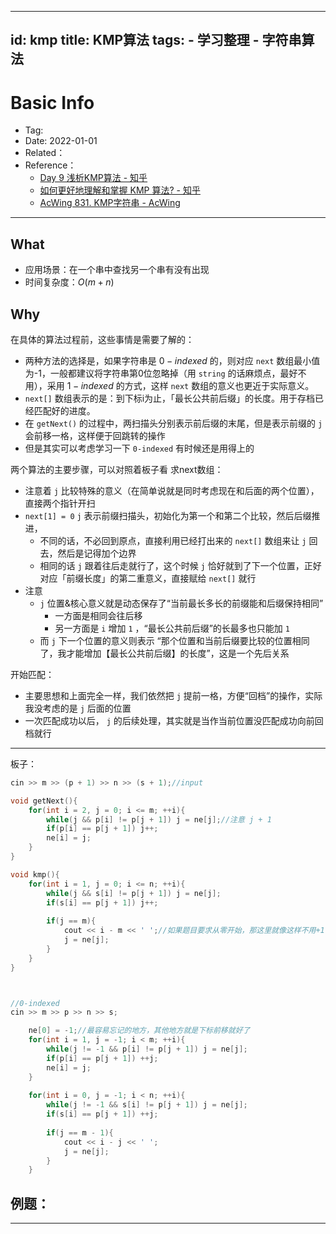
---
id: kmp
title: KMP算法
tags:
    - 学习整理
    - 字符串算法
---



# Basic Info
- Tag: 
- Date: 2022-01-01
- Related：
- Reference：
	- [Day 9 浅析KMP算法 - 知乎](https://zhuanlan.zhihu.com/p/464863882)
	- [如何更好地理解和掌握 KMP 算法? - 知乎](https://www.zhihu.com/question/21923021/answer/1032665486)
	- [AcWing 831. KMP字符串 - AcWing](https://www.acwing.com/solution/content/14666/)


***


## What
- 应用场景：在一个串中查找另一个串有没有出现
- 时间复杂度：$O(m + n)$ 

## Why
在具体的算法过程前，这些事情是需要了解的：
- 两种方法的选择是，如果字符串是 $0-indexed$ 的，则对应 `next` 数组最小值为-1，一般都建议将字符串第0位忽略掉（用 `string` 的话麻烦点，最好不用），采用 $1-indexed$ 的方式，这样 `next` 数组的意义也更近于实际意义。
- `next[]` 数组表示的是：到下标i为止，「最长公共前后缀」的长度。用于存档已经匹配好的进度。
- 在 `getNext()` 的过程中，两扫描头分别表示前后缀的末尾，但是表示前缀的 `j` 会前移一格，这样便于回跳转的操作
- 但是其实可以考虑学习一下 `0-indexed` 有时候还是用得上的


两个算法的主要步骤，可以对照着板子看
求next数组：
- 注意着 `j` 比较特殊的意义（在简单说就是同时考虑现在和后面的两个位置），直接两个指针开扫
- `next[1] = 0`  `j` 表示前缀扫描头，初始化为第一个和第二个比较，然后后缀推进，
	- 不同的话，不必回到原点，直接利用已经打出来的 `next[]` 数组来让 `j` 回去，然后是记得加个边界
	- 相同的话 `j` 跟着往后走就行了，这个时候 `j` 恰好就到了下一个位置，正好对应「前缀长度」的第二重意义，直接赋给 `next[]` 就行
- 注意
	- `j` 位置&核心意义就是动态保存了“当前最长多长的前缀能和后缀保持相同”
		- 一方面是相同会往后移
		- 另一方面是 `i` 增加 `1` ，“最长公共前后缀”的长最多也只能加 `1` 
	- 而 `j` 下一个位置的意义则表示 “那个位置和当前后缀要比较的位置相同了，我才能增加【最长公共前后缀】的长度”，这是一个先后关系


开始匹配：
- 主要思想和上面完全一样，我们依然把 `j` 提前一格，方便“回档”的操作，实际我没考虑的是 `j` 后面的位置
- 一次匹配成功以后， `j` 的后续处理，其实就是当作当前位置没匹配成功向前回档就行

***
板子：

```c++
cin >> m >> (p + 1) >> n >> (s + 1);//input

void getNext(){
    for(int i = 2, j = 0; i <= m; ++i){
        while(j && p[i] != p[j + 1]) j = ne[j];//注意 j + 1
        if(p[i] == p[j + 1]) j++;
        ne[i] = j;
    }
}

void kmp(){
    for(int i = 1, j = 0; i <= n; ++i){
        while(j && s[i] != p[j + 1]) j = ne[j];
        if(s[i] == p[j + 1]) j++;
        
        if(j == m){
            cout << i - m << ' ';//如果题目要求从零开始，那这里就像这样不用+1
            j = ne[j];
        }
    }
}



//0-indexed
cin >> m >> p >> n >> s;

    ne[0] = -1;//最容易忘记的地方，其他地方就是下标前移就好了
    for(int i = 1, j = -1; i < m; ++i){
        while(j != -1 && p[i] != p[j + 1]) j = ne[j];
        if(p[i] == p[j + 1]) ++j;
        ne[i] = j;
    }
    
    for(int i = 0, j = -1; i < n; ++i){
        while(j != -1 && s[i] != p[j + 1]) j = ne[j];
        if(s[i] == p[j + 1]) ++j;
        
        if(j == m - 1){
            cout << i - j << ' ';
            j = ne[j];
        }
    }
```

例题：
- 





***